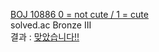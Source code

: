 [BOJ 10886 0 = not cute / 1 = cute](https://www.acmicpc.net/problem/10886)  
solved.ac Bronze III  
결과 : [맞았습니다!!](http://boj.kr/f781450bba8e4f0fb3ebfaff387c6d51)
